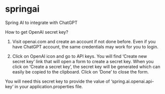 # springai
 Spring AI to integrate with ChatGPT

How to get OpenAI secret key?
1) Visit openai.com and create an account if not done before. Even if you have ChatGPT account, the same credentials may work for you to login.

2) Click on OpenAI icon and go to API keys. You will find ‘Create new secret key’ link that will open a form to create a secret key. When you click on
‘Create a secret key’, the secret key will be generated which can easily be copied to the clipboard. Click on ‘Done’ to close the form.

You will need this secret key to provide the value of ‘spring.ai.openai.api-key’ in your application.properties file.
